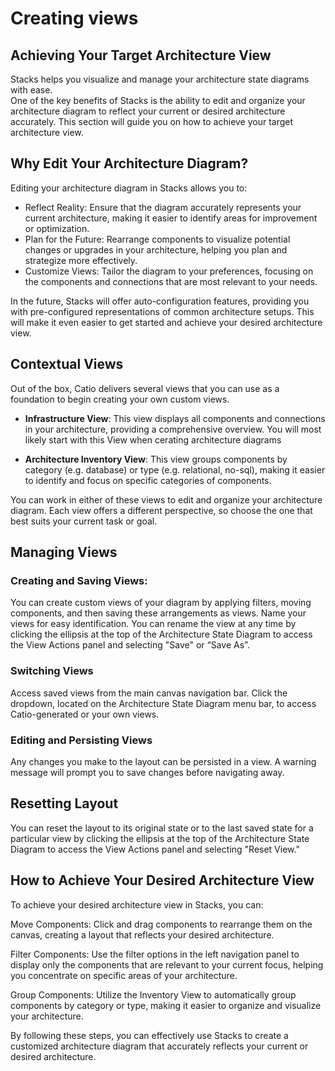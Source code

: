 # Creating views

## Achieving Your Target Architecture View
Stacks helps you visualize and manage your architecture state diagrams with ease.  
One of the key benefits of Stacks is the ability to edit and organize your architecture diagram to reflect your current or desired architecture accurately. This section will guide you on how to achieve your target architecture view.

## Why Edit Your Architecture Diagram?

Editing your architecture diagram in Stacks allows you to:

- Reflect Reality: Ensure that the diagram accurately represents your current architecture, making it easier to identify areas for improvement or optimization.
- Plan for the Future: Rearrange components to visualize potential changes or upgrades in your architecture, helping you plan and strategize more effectively.
- Customize Views: Tailor the diagram to your preferences, focusing on the components and connections that are most relevant to your needs.

In the future, Stacks will offer auto-configuration features, providing you with pre-configured representations of common architecture setups. This will make it even easier to get started and achieve your desired architecture view.


## Contextual Views

Out of the box, Catio delivers several views that you can use as a foundation to begin creating your own custom views.

- **Infrastructure View**: This view displays all components and connections in your architecture, providing a comprehensive overview. You will most likely start with this View when cerating architecture diagrams

- **Architecture Inventory View**: This view groups components by category (e.g. database) or type (e.g. relational, no-sql), making it easier to identify and focus on specific categories of components.

You can work in either of these views to edit and organize your architecture diagram. Each view offers a different perspective, so choose the one that best suits your current task or goal.

## Managing Views

### Creating and Saving Views: 
You can create custom views of your diagram by applying filters, moving components, and then saving these arrangements as views. Name your views for easy identification. You can rename the view at any time by clicking the ellipsis at the top of the Architecture State Diagram to access the View Actions panel and selecting "Save" or “Save As”.

### Switching Views
Access saved views from the main canvas navigation bar. Click the dropdown, located on the Architecture State Diagram menu bar, to access Catio-generated or your own views.

### Editing and Persisting Views
Any changes you make to the layout can be persisted in a view. A warning message will prompt you to save changes before navigating away.

## Resetting Layout
You can reset the layout to its original state or to the last saved state for a particular view by clicking the ellipsis at the top of the Architecture State Diagram to access the View Actions panel and selecting "Reset View."



## How to Achieve Your Desired Architecture View

To achieve your desired architecture view in Stacks, you can:

Move Components: Click and drag components to rearrange them on the canvas, creating a layout that reflects your desired architecture.

Filter Components: Use the filter options in the left navigation panel to display only the components that are relevant to your current focus, helping you concentrate on specific areas of your architecture.

Group Components: Utilize the Inventory View to automatically group components by category or type, making it easier to organize and visualize your architecture.

By following these steps, you can effectively use Stacks to create a customized architecture diagram that accurately reflects your current or desired architecture.




